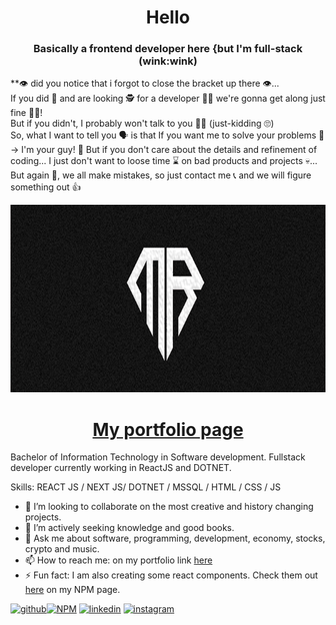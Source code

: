 ### <h1 align="center">Hello</h1>
#### <h3 align="center">Basically a frontend developer here {but I'm full-stack (wink:wink) </h3>

**👁️ did you notice that i forgot to close the bracket up there 👁️...<br/>
If you did 🥷 and are looking 🕵️‍ for a developer 👨‍💻 we're gonna get along just fine 🤝🏼!<br/> But if you didn't, I probably won't talk to you 🤷‍♂️ (just-kidding 🙄)<br/>
So, what I want to tell you 🗣️ is that If you want me to solve your problems 🚩 -> I'm your guy! 🫡 But if you don't care about the details and refinement of coding... I just don't want to loose time ⌛ on bad products and projects 💀...<br/>
But again 🤔, we all make mistakes, so just contact me 📞 and we will figure something out  👍 

<a href="[https://miranraz.github.io/MyPortfolio](https://miranraz.github.io/)/"><img src='https://raw.githubusercontent.com/MiranRaz/MiranRaz/main/banner.png' alt='miranraz' height='300' width='100%'></a>

<h1 align="center"><a href="https://miranraz.github.io/" color="black">My portfolio page</a></h1>

Bachelor of Information Technology in Software development. Fullstack developer currently working in ReactJS and DOTNET.   

Skills: REACT JS / NEXT JS/ DOTNET / MSSQL / HTML / CSS / JS 

- 🔭 I’m looking to collaborate on the most creative and history changing projects. 
- 🤔 I’m actively seeking knowledge and good books. 
- 💬 Ask me about software, programming, development, economy, stocks, crypto and music. 
- 📫 How to reach me: on my portfolio link <a href ="[https://miranraz.github.io/MyPortfolio](https://miranraz.github.io/)" target="_blank">here</a>  
- ⚡ Fun fact: I am also creating some react components. Check them out <a href=https://www.npmjs.com/~miranraz target="_blank">here</a> on my NPM page.

[<img src='https://cdn.jsdelivr.net/npm/simple-icons@3.0.1/icons/github.svg' alt='github' height='40'>](https://github.com/MiranRaz)[<img src='https://cdn.jsdelivr.net/npm/simple-icons@3.0.1/icons/npm.svg' alt='NPM' height='40'>](https://www.npmjs.com/~miranraz) [<img src='https://cdn.jsdelivr.net/npm/simple-icons@3.0.1/icons/linkedin.svg' alt='linkedin' height='40'>](https://www.linkedin.com/in/miran-raznatovic//)  [<img src='https://cdn.jsdelivr.net/npm/simple-icons@3.0.1/icons/instagram.svg' alt='instagram' height='40'>](https://instagram.com/korisniknijepronadjen/)  

